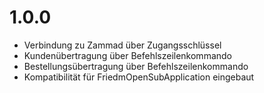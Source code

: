 # 1.0.0

* Verbindung zu Zammad über Zugangsschlüssel
* Kundenübertragung über Befehlszeilenkommando
* Bestellungsübertragung über Befehlszeilenkommando
* Kompatibilität für FriedmOpenSubApplication eingebaut
